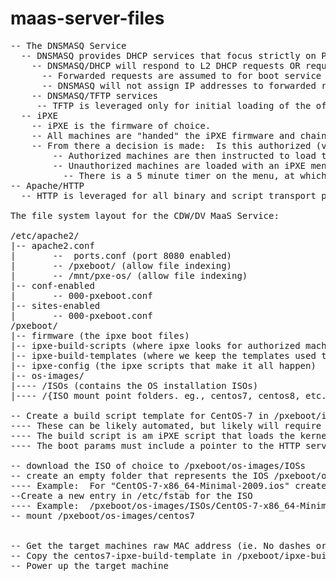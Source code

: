 # maas-server-files
<pre>
-- The DNSMASQ Service
  -- DNSMASQ provides DHCP services that focus strictly on PXE requests
    -- DNSMASQ/DHCP will respond to L2 DHCP requests OR requests that are fowarded.  
      -- Forwarded requests are assumed to for boot service information only:  
      -- DNSMASQ will not assign IP addresses to forwarded requests.
    -- DNSMASQ/TFTP services
     -- TFTP is leveraged only for initial loading of the of the iPXE firmware
  -- iPXE
    -- iPXE is the firmware of choice.
    -- All machines are "handed" the iPXE firmware and chainloaded into that firmware. 
    -- From there a decision is made:  Is this authorized (via MAC address) or not.
        -- Authorized machines are then instructed to load the appropriate OS (via a chainloaded iPXE script),OR
        -- Unauthorized machines are loaded with an iPXE menu that provides multiple "management" options (including querying the system hardware itself)
          -- There is a 5 minute timer on the menu, at which point the machine is rebooted and re-cycles.   The intent is to put the machine into a cycle of checking for instructions.
-- Apache/HTTP
  -- HTTP is leveraged for all binary and script transport post the initial TFTP load of the iPXE firmware. 

The file system layout for the CDW/DV MaaS Service:

/etc/apache2/
|-- apache2.conf
|       --  ports.conf (port 8080 enabled)
|       -- /pxeboot/ (allow file indexing)
|       -- /mnt/pxe-os/ (allow file indexing)
|-- conf-enabled
|       -- 000-pxeboot.conf
|-- sites-enabled
|       -- 000-pxeboot.conf
/pxeboot/
|-- firmware (the ipxe boot files)
|-- ipxe-build-scripts (where ipxe looks for authorized machine build directives)
|-- ipxe-build-templates (where we keep the templates used to make the build directives)
|-- ipxe-config (the ipxe scripts that make it all happen)
|-- os-images/
|---- /ISOs (contains the OS installation ISOs)
|---- /{ISO mount point folders. eg., centos7, centos8, etc.}

-- Create a build script template for CentOS-7 in /pxeboot/ipxe-build-templates (ie. centos7-ipxe-build-template.ipxe)
---- These can be likely automated, but likely will require hand seeding at first
---- The build script is am iPXE script that loads the kernel file and any options, the initrd file, and then performs a boot.
---- The boot params must include a pointer to the HTTP server for the actual .iso root so that the install can happen 

-- download the ISO of choice to /pxeboot/os-images/IOSs
-- create an empty folder that represents the IOS /pxeboot/os-images.  This folder is the mount point for the ISO
---- Example:  For "CentOS-7-x86_64-Minimal-2009.ios" create a blank folder called "centos7"
--Create a new entry in /etc/fstab for the ISO
---- Example:  /pxeboot/os-images/ISOs/CentOS-7-x86_64-Minimal-2009.iso /pxeboot/os-images/centos7 iso9660 loop,auto,ro 0 0
-- mount /pxeboot/os-images/centos7


-- Get the target machines raw MAC address (ie. No dashes or colons)
-- Copy the centos7-ipxe-build-template in /pxeboot/ipxe-build-templates to /pxeboot/ipxe-build-scripts/mac-{raw MAC address}.ipxe file
-- Power up the target machine
</pre>

